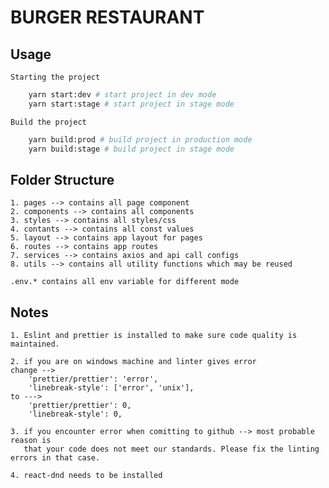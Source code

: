 # BURGER RESTAURANT

## Usage

    Starting the project

```bash
    yarn start:dev # start project in dev mode
    yarn start:stage # start project in stage mode
```

    Build the project

```bash
    yarn build:prod # build project in production mode
    yarn build:stage # build project in stage mode
```

## 

## Folder Structure

    1. pages --> contains all page component
    2. components --> contains all components
    3. styles --> contains all styles/css
    4. contants --> contains all const values
    5. layout --> contains app layout for pages
    6. routes --> contains app routes
    7. services --> contains axios and api call configs
    8. utils --> contains all utility functions which may be reused

    .env.* contains all env variable for different mode

## Notes

    1. Eslint and prettier is installed to make sure code quality is maintained.

    2. if you are on windows machine and linter gives error
    change -->
        'prettier/prettier': 'error',
        'linebreak-style': ['error', 'unix'],
    to --->
        'prettier/prettier': 0,
        'linebreak-style': 0,

    3. if you encounter error when comitting to github --> most probable reason is
       that your code does not meet our standards. Please fix the linting errors in that case.
    
    4. react-dnd needs to be installed
